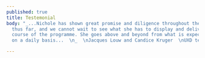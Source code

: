 ```yaml
---
published: true
title: Testemonial
body: "_...Nichole has shown great promise and diligence throughout the UXD programme
  thus far, and we cannot wait to see what she has to display and deliver during the
  course of the programme. She goes above and beyond from what is expected of her
  on a daily basis...  \n_  \nJacques Louw and Candice Kruger  \nUXD teachers, Noroff"

---
```

